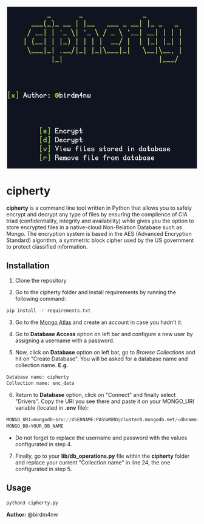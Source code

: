 <p align="center">
  <img src="captures/cipherty_main2.png" alt="Description of Image" width="500"/>
</p>

# cipherty
**cipherty** is a command line tool written in Python that allows you to safely encrypt and decrypt any type of files by ensuring the complience of CIA triad (confidentiality, integrity and availability) while gives you the option to store encrypted files in a native-cloud Non-Relation Database such as Mongo. 
The encryption system is based in the AES (Advanced Encryption Standard) algorithm, a symmetric block cipher used by the US government to protect classified information.

## Installation
1. Clone the repository

2. Go to the cipherty folder and install requirements by running the following command:
```bash
pip install -r requirements.txt
```

3. Go to the [Mongo Atlas](https://account.mongodb.com/account/login) and create an account in case you hadn't it.

4. Go to **Database Access** option on left bar and configure a new user by assigning a username with a password.

5. Now, click on **Database** option on left bar, go to *Browse Collections* and hit on "Create Database". You will be asked for a database name and collection name.
  **E.g.**
  ```python
  Database name: cipherty
  Collection name: enc_data
  ```

6. Return to **Database** option, click on "Connect" and finally select "Drivers". Copy the URI you see there and paste it on your MONGO_URI variable (located in **.env** file):
  ```python
  MONGO_URI=mongodb+srv://USERNAME:PASSWORD@cluster0.mongodb.net/<dbname>?retryWrites=true&w=majority
  MONGO_DB=YOUR_DB_NAME
  ```
- Do not forget to replace the username and password with the values configurated in step 4.

7. Finally, go to your **lib/db_operations.py** file within the **cipherty** folder and replace your current "Collection name" in line 24, the one configurated in step 5.

## Usage
```bash
python3 cipherty.py
```


**Author:** @birdm4nw
